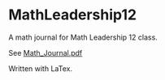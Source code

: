 # MathLeadership12

A math journal for Math Leadership 12 class.

See [Math_Journal.pdf](../main/Math_Journal.pdf)

Written with LaTex.
